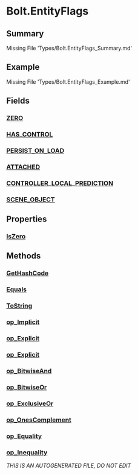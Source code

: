 # Bolt.EntityFlags
## Summary
Missing File 'Types/Bolt.EntityFlags_Summary.md'
## Example
Missing File 'Types/Bolt.EntityFlags_Example.md'
## Fields
### [ZERO](Types/Bolt.EntityFlags/F/ZERO.md)
### [HAS_CONTROL](Types/Bolt.EntityFlags/F/HAS_CONTROL.md)
### [PERSIST_ON_LOAD](Types/Bolt.EntityFlags/F/PERSIST_ON_LOAD.md)
### [ATTACHED](Types/Bolt.EntityFlags/F/ATTACHED.md)
### [CONTROLLER_LOCAL_PREDICTION](Types/Bolt.EntityFlags/F/CONTROLLER_LOCAL_PREDICTION.md)
### [SCENE_OBJECT](Types/Bolt.EntityFlags/F/SCENE_OBJECT.md)
## Properties
### [IsZero](Types/Bolt.EntityFlags/P/IsZero.md)
## Methods
### [GetHashCode](Types/Bolt.EntityFlags/M/GetHashCode.md)
### [Equals](Types/Bolt.EntityFlags/M/Equals.md)
### [ToString](Types/Bolt.EntityFlags/M/ToString.md)
### [op_Implicit](Types/Bolt.EntityFlags/M/op_Implicit.md)
### [op_Explicit](Types/Bolt.EntityFlags/M/op_Explicit.md)
### [op_Explicit](Types/Bolt.EntityFlags/M/op_Explicit.md)
### [op_BitwiseAnd](Types/Bolt.EntityFlags/M/op_BitwiseAnd.md)
### [op_BitwiseOr](Types/Bolt.EntityFlags/M/op_BitwiseOr.md)
### [op_ExclusiveOr](Types/Bolt.EntityFlags/M/op_ExclusiveOr.md)
### [op_OnesComplement](Types/Bolt.EntityFlags/M/op_OnesComplement.md)
### [op_Equality](Types/Bolt.EntityFlags/M/op_Equality.md)
### [op_Inequality](Types/Bolt.EntityFlags/M/op_Inequality.md)

*THIS IS AN AUTOGENERATED FILE, DO NOT EDIT*

